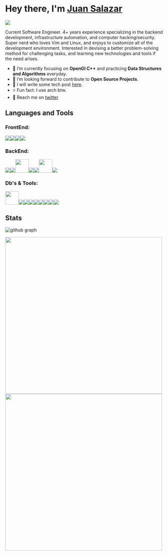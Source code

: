 # Hey there, I'm <a  href="https://github.com/regalk13/">Juan Salazar</a>

<img src="https://komarev.com/ghpvc/?username=regalk13&style=plastic" />

Current Software Engineer. 4+ years experience specializing in the backend development, infrastructure automation, and computer hacking/security. Super nerd who loves Vim and Linux, and enjoys to customize all of the development environment. Interested in devising a better problem-solving method for challenging tasks, and learning new technologies and tools if the need arises.

- 🌱 I’m currently focusing on **OpenGl C++** and practicing **Data Structures and Algorithms** everyday.
- 💬 I’m looking forward to contribute to **Open Source Projects**.
- 🐍 I will write some tech post [here](https://dev.to/regalk13).
- ⚡ Fun fact: I use arch btw. 
- 🔌 Reach me on [twitter](https://twitter.com/regalk2)


## Languages and Tools
### FrontEnd:
<p align="left"> 
<img src="https://img.icons8.com/color/48/000000/html-5--v1.png"/><img src="https://img.icons8.com/color/48/000000/css3.png"/><img src="https://img.icons8.com/color/48/000000/javascript--v1.png"/><img src="https://img.icons8.com/color/48/000000/sass-avatar.png"/></p>

### BackEnd:
 <p align="left">
<img src="https://img.icons8.com/color/48/4a90e2/c-programming.png"/><img src="https://img.icons8.com/color/48/4a90e2/c-plus-plus-logo.png"/><img src="https://cdn.cdnlogo.com/logos/c/27/c.svg" width=43><img src="https://img.icons8.com/color/48/4a90e2/python--v1.png"/><img src="https://img.icons8.com/color/48/4a90e2/java-coffee-cup-logo--v1.png"/><img src="https://img.icons8.com/fluency/48/000000/node-js.png"width=43/><img src="https://img.icons8.com/color/48/000000/django.png"/></p>

### Db's & Tools:
<p align="left">
  <img src="https://www.vectorlogo.zone/logos/neovimio/neovimio-icon.svg" width=43/><img src="https://img.icons8.com/color/48/000000/amazon-web-services.png"/><img src="https://img.icons8.com/color/48/000000/sql.png"/><img src="https://img.icons8.com/color/48/000000/maria-db.png"/><img src="https://img.icons8.com/color/50/000000/postgreesql.png"/><img src="https://img.icons8.com/color/48/000000/mongodb.png"/><img src="https://img.icons8.com/color/48/4a90e2/git.png"/><img src="https://img.icons8.com/fluent/48/4a90e2/github.png"/><img src="https://img.icons8.com/color/48/000000/linux--v1.png"/></p>

## Stats

![github graph](https://activity-graph.herokuapp.com/graph?username=regalk13&theme=react-dark)

<img src = "https://github-readme-streak-stats.herokuapp.com?user=regalk13&theme=dark&hide_border=false" width = 500 style="display: flex">

<img src = "https://github-readme-stats.vercel.app/api?username=regalk13&show_icons=true&theme=dark" width = 500 style="display: flex">

